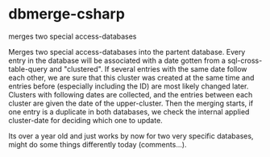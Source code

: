 # dbmerge-csharp
merges two special access-databases

Merges two special access-databases into the partent database. Every entry in the database will be associated with a date gotten from a sql-cross-table-query
and "clustered". If several entries with the same date follow each other, we are sure that this cluster was created at the same time and entries before
(especially including the ID) are most likely changed later. Clusters with following dates are collected, and the entries between each cluster are given
the date of the upper-cluster. Then the merging starts, if one entry is a duplicate in both databases, we check the internal applied
cluster-date for deciding which one to update.

Its over a year old and just works by now for two very specific databases, might do some things differently today (comments...).
